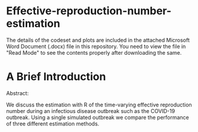 # Effective-reproduction-number-estimation

The details of the codeset and plots are included in the attached Microsoft Word Document (.docx) file in this repository. 
You need to view the file in "Read Mode" to see the contents properly after downloading the same.

A Brief Introduction
======================

Abstract:

We discuss the estimation with R of the time-varying effective reproduction number during an infectious disease outbreak such as the COVID-19 outbreak. Using a single simulated outbreak we compare the performance of three different estimation methods.


